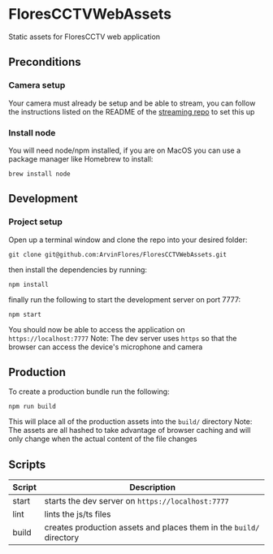 # FloresCCTVWebAssets

Static assets for FloresCCTV web application

## Preconditions

### Camera setup

Your camera must already be setup and be able to stream, you can follow the instructions listed on the README of the [streaming repo](https://github.com/ArvinFlores/FloresCCTVStreamServer) to set this up

### Install node

You will need node/npm installed, if you are on MacOS you can use a package manager like Homebrew to install:
```
brew install node
```

## Development

### Project setup

Open up a terminal window and clone the repo into your desired folder:

```
git clone git@github.com:ArvinFlores/FloresCCTVWebAssets.git
```
then install the dependencies by running:
```
npm install
```
finally run the following to start the development server on port 7777:
```
npm start
```
You should now be able to access the application on `https://localhost:7777`
Note: The dev server uses `https` so that the browser can access the device's microphone and camera

## Production

To create a production bundle run the following:
```
npm run build
```
This will place all of the production assets into the `build/` directory
Note: The assets are all hashed to take advantage of browser caching and will only change when the actual content of the file changes

## Scripts

| Script      | Description |
| ----------- | ----------- |
| start | starts the dev server on `https://localhost:7777` |
| lint | lints the js/ts files |
| build | creates production assets and places them in the `build/` directory |
